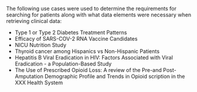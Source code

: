 The following use cases were used to determine the requirements for searching for patients along with what data elements were necessary when retrieving clinical data:

* Type 1 or Type 2 Diabetes Treatment Patterns 
* Efficacy of SARS-COV-2 RNA Vaccine Candidates
* NICU Nutrition Study
* Thyroid cancer among Hispanics vs Non-Hispanic Patients
* Hepatitis B Viral Eradication in HIV: Factors Associated with Viral Eradication - a Population-Based Study 
* The Use of Prescribed Opioid Loss: A review of the Pre-and Post- Amputation Demographic Profile and Trends in Opioid scription in the XXX Health System
